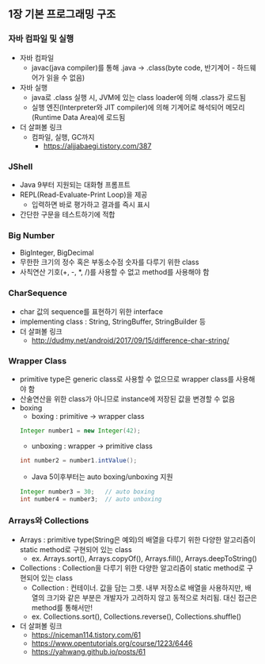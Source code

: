 ## 1장 기본 프로그래밍 구조

### 자바 컴파일 및 실행
* 자바 컴파일
    * javac(java compiler)를 통해 .java -> .class(byte code, 반기계어 - 하드웨어가 읽을 수 없음)
* 자바 실행
    * java로 .class 실행 시, JVM에 있는 class loader에 의해 .class가 로드됨
    * 실행 엔진(Interpreter와 JIT compiler)에 의해 기계어로 해석되어 메모리(Runtime Data Area)에 로드됨
* 더 살펴볼 링크
    * 컴파일, 실행, GC까지
        * https://aljjabaegi.tistory.com/387

### JShell
* Java 9부터 지원되는 대화형 프롬프트
* REPL(Read-Evaluate-Print Loop)을 제공
    * 입력하면 바로 평가하고 결과를 즉시 표시
* 간단한 구문을 테스트하기에 적합

### Big Number
* BigInteger, BigDecimal
* 무한한 크기의 정수 혹은 부동소수점 숫자를 다루기 위한 class
* 사칙연산 기호(+, -, *, /)를 사용할 수 없고 method를 사용해야 함

### CharSequence
* char 값의 sequence를 표현하기 위한 interface
* implementing class : String, StringBuffer, StringBuilder 등
* 더 살펴볼 링크
    * http://dudmy.net/android/2017/09/15/difference-char-string/

### Wrapper Class
* primitive type은 generic class로 사용할 수 없으므로 wrapper class를 사용해야 함
* 산술연산을 위한 class가 아니므로 instance에 저장된 값을 변경할 수 없음
* boxing
    * boxing : primitive -> wrapper class
    ```java
    Integer number1 = new Integer(42);
    ```
    * unboxing : wrapper -> primitive class
    ```java
    int number2 = number1.intValue();
    ```
    * Java 5이후부터는 auto boxing/unboxing 지원
    ```java
    Integer number3 = 30;   // auto boxing
    int number4 = number3;  // auto unboxing
    ```

### Arrays와 Collections
* Arrays : primitive type(String은 예외)의 배열을 다루기 위한 다양한 알고리즘이 static method로 구현되어 있는 class
    * ex. Arrays.sort(), Arrays.copyOf(), Arrays.fill(), Arrays.deepToString()
* Collections : Collection을 다루기 위한 다양한 알고리즘이 static method로 구현되어 있는 class
    * Collection : 컨테이너. 값을 담는 그릇. 내부 저장소로 배열을 사용하지만, 배열의 크기와 같은 부분은 개발자가 고려하지 않고 동적으로 처리됨. 대신 접근은 method를 통해서만!
    * ex. Collections.sort(), Collections.reverse(), Collections.shuffle()
* 더 살펴볼 링크
    * https://niceman114.tistory.com/61
    * https://www.opentutorials.org/course/1223/6446
    * https://yahwang.github.io/posts/61